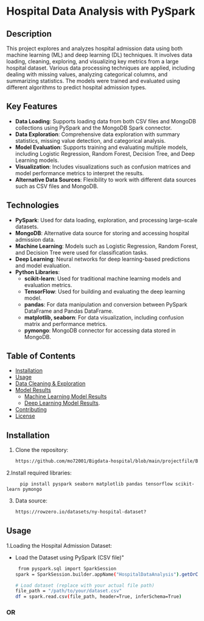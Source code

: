 # Hospital Data Analysis with PySpark


## Description
This project explores and analyzes hospital admission data using both machine learning (ML) and deep learning (DL) techniques. It involves data loading, cleaning, exploring, and visualizing key metrics from a large hospital dataset. Various data processing techniques are applied, including dealing with missing values, analyzing categorical columns, and summarizing statistics. The models were trained and evaluated using different algorithms to predict hospital admission types.

## Key Features
- **Data Loading**: Supports loading data from both CSV files and MongoDB collections using PySpark and the MongoDB Spark connector.
- **Data Exploration**: Comprehensive data exploration with summary statistics, missing value detection, and categorical analysis.
- **Model Evaluation**: Supports training and evaluating multiple models, including Logistic Regression, Random Forest, Decision Tree, and Deep Learning models.
- **Visualization**: Includes visualizations such as confusion matrices and model performance metrics to interpret the results.
- **Alternative Data Sources**: Flexibility to work with different data sources such as CSV files and MongoDB.

## Technologies
- **PySpark**: Used for data loading, exploration, and processing large-scale datasets.
- **MongoDB**: Alternative data source for storing and accessing hospital admission data.
- **Machine Learning**: Models such as Logistic Regression, Random Forest, and Decision Tree were used for classification tasks.
- **Deep Learning**: Neural networks for deep learning-based predictions and model evaluation.
- **Python Libraries**:
  - **scikit-learn**: Used for traditional machine learning models and evaluation metrics.
  - **TensorFlow**: Used for building and evaluating the deep learning model.
  - **pandas**: For data manipulation and conversion between PySpark DataFrame and Pandas DataFrame.
  - **matplotlib, seaborn**: For data visualization, including confusion matrix and performance metrics.
  - **pymongo**: MongoDB connector for accessing data stored in MongoDB.
  

## Table of Contents
- [Installation](#installation)
- [Usage](#usage)
- [Data Cleaning & Exploration](#data-cleaning--exploration)
- [Model Results](#model-results)
  - [Machine Learning Model Results](#machine-learning-model-results)
  - [Deep Learning Model Results](#deep-learning-model-results).
- [Contributing](#contributing)
- [License](#license)

## Installation
1. Clone the repository:
      ```bash
      https://github.com/mo72001/Bigdata-hospital/blob/main/projectfile/Big_data_Hospital_by_pyspark.ipynb

2.Install required libraries:
         
         pip install pyspark seaborn matplotlib pandas tensorflow scikit-learn pymongo

3. Data source:
     ```bash
     https://rowzero.io/datasets/ny-hospital-dataset?


## Usage
1.Loading the Hospital Admission Dataset:

- Load the Dataset using PySpark (CSV file)"
  ```bash
   from pyspark.sql import SparkSession
  spark = SparkSession.builder.appName("HospitalDataAnalysis").getOrCreate()

  # Load dataset (replace with your actual file path)
  file_path = "/path/to/your/dataset.csv"
  df = spark.read.csv(file_path, header=True, inferSchema=True)

  
### OR
